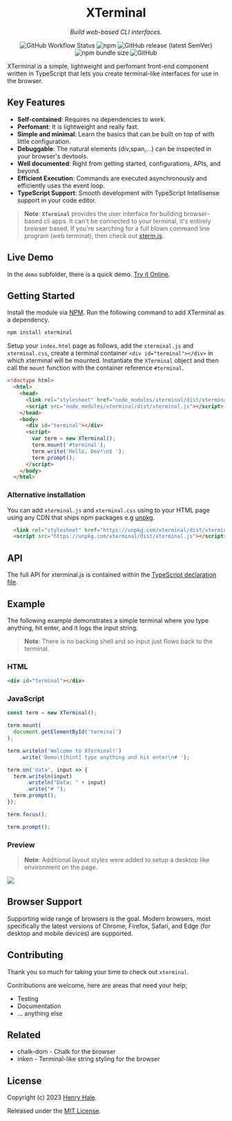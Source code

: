 <div align="center">
<h1>XTerminal</h1> 
<p><i>Build web-based CLI interfaces.</i></p>
<img alt="GitHub Workflow Status" src="https://img.shields.io/github/actions/workflow/status/henryhale/xterminal/npm-publish.yml">
<img alt="npm" src="https://img.shields.io/npm/v/xterminal">
<img alt="GitHub release (latest SemVer)" src="https://img.shields.io/github/v/release/henryhale/xterminal">
<img alt="npm bundle size" src="https://img.shields.io/bundlephobia/minzip/xterminal">
<img alt="GitHub" src="https://img.shields.io/github/license/henryhale/xterminal">
</div>

XTerminal is a simple, lightweight and perfomant front-end component written in TypeScript that lets you create terminal-like interfaces for use in the browser.

## Key Features

- **Self-contained**: Requires no dependencies to work.
- **Perfomant**: It is lightweight and really fast.
- **Simple and minimal**: Learn the basics that can be built on top of with little configuration.
- **Debuggable**: The natural elements (div,span,...) can be inspected in your browser's devtools.
- **Well documented**: Right from getting started, configurations, APIs, and beyond.
- **Efficient Execution**: Commands are executed asynchronously and efficiently uses the event loop.
- **TypeScript Support**: Smooth development with TypeScript Intellisense support in your code editor.

> **Note**: **`XTerminal`** provides the user interface for building browser-based cli apps. It can't be connected to your terminal, it's entirely browser based.
> If you're searching for a full blown command line program (web terminal), then check out [xterm.js](https://github.com/xtermjs).

## Live Demo

In the `demo` subfolder, there is a quick demo. [Try it Online](https://henryhale.github.io/xterminal/).

## Getting Started

Install the module via [NPM](https://npmjs.org/package/xterminal). Run the following command to add XTerminal as a dependency.

```sh
npm install xterminal
```

Setup your `index.html` page as follows, add the `xterminal.js` and `xterminal.css`, create a terminal container `<div id="terminal"></div>` in which xterminal will be mounted. Instantiate the `XTerminal` object and then call the `mount` function with the container reference `#terminal`.

```html
<!doctype html>
  <html>
    <head>
      <link rel="stylesheet" href="node_modules/xterminal/dist/xterminal.css" />
      <script src="node_modules/xterminal/dist/xterminal.js"></script>
    </head>
    <body>
      <div id="terminal"></div>
      <script>
        var term = new XTerminal();
        term.mount('#terminal');
        term.write('Hello, Dev!\n$ ');
        term.prompt();
      </script>
    </body>
  </html>
```

### Alternative installation

You can add `xterminal.js` and `xterminal.css` using to your HTML page using any CDN that ships npm packages e.g [unpkg](https://unpkg.com/xterminal).

```html
  <link rel="stylesheet" href="https://unpkg.com/xterminal/dist/xterminal.css" />
  <script src="https://unpkg.com/xterminal/dist/xterminal.js"></script>
```

## API

The full API for xterminal.js is contained within the [TypeScript declaration file](https://github.com/henryhale/xterminal/blob/master/types/terminal.d.ts).

## Example

The following example demonstrates a simple terminal where you type anything,
hit enter, and it logs the input string.

> **Note**: There is no backing shell and so input just flows back to the terminal.

### HTML

```html
<div id="terminal"></div>
```

### JavaScript

```js
const term = new XTerminal();

term.mount(
  document.getElementById('terminal')
);

term.writeln('Welcome to XTerminal!')
    .write('Demo\t[hint] type anything and hit enter\n# ');

term.on('data', input => {
  term.writeln(input)
      .writeln("Data: " + input)
      .write("# ");
  term.prompt();
});

term.focus();

term.prompt();
```

### Preview

> **Note**: Additional layout styles were added to setup a desktop like environment on the page.
 
![](https://raw.githubusercontent.com/henryhale/xterminal/master/demo/preview.gif)

## Browser Support

Supporting wide range of browsers is the goal. Modern browsers, most specifically the latest versions of Chrome, Firefox, Safari, and Edge (for desktop and mobile devices) are supported.

## Contributing

Thank you so much for taking your time to check out `xterminal`.

Contributions are welcome, here are areas that need your help;

- Testing
- Documentation
- ... anything else

## Related

- chalk-dom - Chalk for the browser
- inken - Terminal-like string styling for the browser

## License

Copyright (c) 2023 [Henry Hale](https://github.com/henryhale/).

Released under the [MIT License](./LICENSE).
